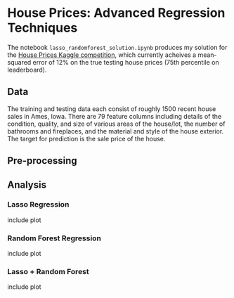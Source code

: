 # House Prices: Advanced Regression Techniques

The notebook `lasso_randomforest_solution.ipynb` produces my solution for the [House Prices Kaggle competition](https://www.kaggle.com/c/house-prices-advanced-regression-techniques), which currently acheives a mean-squared error of 12% on the true testing house prices (75th percentile on leaderboard).

## Data

The training and testing data each consist of roughly 1500 recent house sales in Ames, Iowa. There are 79 feature columns including details of the condition, quality, and size of various areas of the house/lot, the number of bathrooms and fireplaces, and the material and style of the house exterior. The target for prediction is the sale price of the house.

## Pre-processing

## Analysis

### Lasso Regression
include plot
### Random Forest Regression
include plot
### Lasso + Random Forest
include plot
